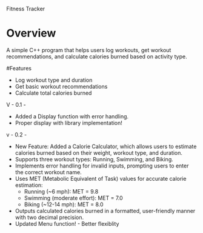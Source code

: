 Fitness Tracker  

# Overview  
A simple C++ program that helps users log workouts, get workout recommendations, and calculate calories burned based on activity type.  

#Features  
- Log workout type and duration  
- Get basic workout recommendations  
- Calculate total calories burned  


V - 0.1 - 
+ Added a Display function with error handling.
+ Proper display with <iomanip> library implementation!

v - 0.2 - 
+ New Feature: Added a Calorie Calculator, which allows users to estimate calories burned based on their weight, workout type, and duration.
+ Supports three workout types: Running, Swimming, and Biking.
+ Implements error handling for invalid inputs, prompting users to enter the correct workout name.
+ Uses MET (Metabolic Equivalent of Task) values for accurate calorie estimation:
    + Running (~6 mph): MET = 9.8
    + Swimming (moderate effort): MET = 7.0
    + Biking (~12-14 mph): MET = 8.0
+ Outputs calculated calories burned in a formatted, user-friendly manner with two decimal precision.
+ Updated Menu function! - Better flexiblity



